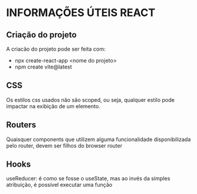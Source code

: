 # INFORMAÇÕES ÚTEIS REACT

## Criação do projeto

A criacão do projeto pode ser feita com:

* npx create-react-app \<nome do projeto>
* npm create vite@latest

## CSS

Os estilos css usados não são scoped, ou seja, qualquer estilo pode impactar na exibição de um elemento.


## Routers

Quaisquer components que utilizem alguma funcionalidade disponibilizada pelo router, devem ser filhos do browser router

## Hooks

useReducer: é como se fosse o useState, mas ao invés da simples atribuição, é possível executar uma função